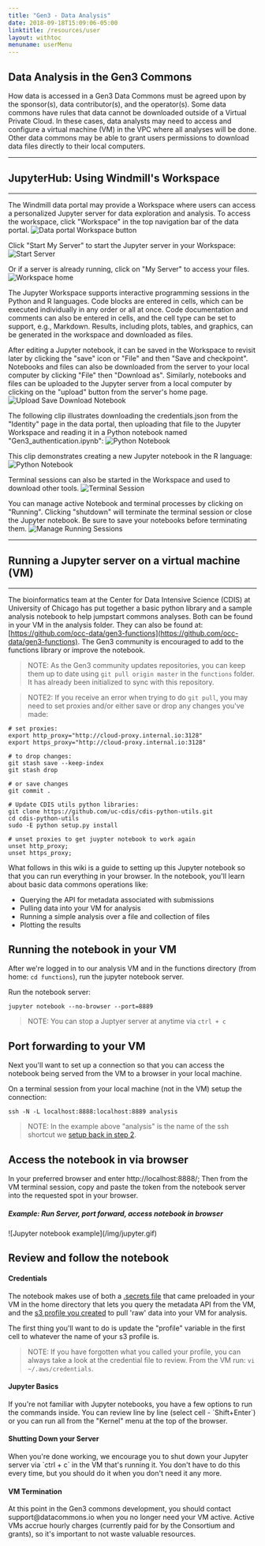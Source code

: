 ```yaml
---
title: "Gen3 - Data Analysis"
date: 2018-09-18T15:09:06-05:00
linktitle: /resources/user
layout: withtoc
menuname: userMenu
---
```


<h2> Data Analysis in the Gen3 Commons </h2>

How data is accessed in a Gen3 Data Commons must be agreed upon by the sponsor(s), data contributor(s), and the operator(s). Some data commons have rules that data cannot be downloaded outside of a Virtual Private Cloud. In these cases, data analysts may need to access and configure a virtual machine (VM) in the VPC where all analyses will be done. Other data commons may be able to grant users permissions to download data files directly to their local computers.

* * *
## JupyterHub: Using Windmill's Workspace
* * *
The Windmill data portal may provide a Workspace where users can access a personalized Jupyter server for data exploration and analysis. To access the workspace, click "Workspace" in the top navigation bar of the data portal.
![Data portal Workspace button](/img/workspace_button.png)

Click "Start My Server" to start the Jupyter server in your Workspace:
![Start Server](/img/start_server.png)

Or if a server is already running, click on "My Server" to access your files.
![Workspace home](/img/my_server.png)

The Jupyter Workspace supports interactive programming sessions in the Python and R languages. Code blocks are entered in cells, which can be executed individually in any order or all at once. Code documentation and comments can also be entered in cells, and the cell type can be set to support, e.g., Markdown. Results, including plots, tables, and graphics, can be generated in the workspace and downloaded as files.

After editing a Jupyter notebook, it can be saved in the Workspace to revisit later by clicking the "save" icon or "File" and then "Save and checkpoint". Notebooks and files can also be downloaded from the server to your local computer by clicking "File" then "Download as". Similarly, notebooks and files can be uploaded to the Jupyter server from a local computer by clicking on the "upload" button from the server's home page.
![Upload Save Download Notebook](/img/upload_save_download.gif)

The following clip illustrates downloading the credentials.json from the "Identity" page in the data portal, then uploading that file to the Jupyter Workspace and reading it in a Python notebook named "Gen3_authentication.ipynb":
![Python Notebook](/img/authentication.gif)

This clip demonstrates creating a new Jupyter notebook in the R language:
![Python Notebook](/img/R_jupyter_notebook_workspace.gif)

Terminal sessions can also be started in the Workspace and used to download other tools.
![Terminal Session](/img/terminal_session.gif)

You can manage active Notebook and terminal processes by clicking on "Running". Clicking "shutdown" will terminate the terminal session or close the Jupyter notebook. Be sure to save your notebooks before terminating them.
![Manage Running Sessions](/img/running.gif)

* * *
## Running a Jupyter server on a virtual machine (VM)
* * *

The bioinformatics team at the Center for Data Intensive Science (CDIS) at University of Chicago has put together a basic python library and a sample analysis notebook to help jumpstart commons analyses.    Both can be found in your VM in the analysis folder.    They can also be found at: [https://github.com/occ-data/gen3-functions](https://github.com/occ-data/gen3-functions).    The Gen3 community is encouraged to add to the functions library or improve the notebook.  

> NOTE:   As the Gen3 community updates repositories, you can keep them up to date using `git pull origin master` in the `functions` folder.   It has already been initialized to sync with this repository.

> NOTE2: If you receive an error when trying to do `git pull`, you may need to set proxies and/or either save or drop any changes you've made:

```
# set proxies:
export http_proxy="http://cloud-proxy.internal.io:3128"
export https_proxy="http://cloud-proxy.internal.io:3128"

# to drop changes:
git stash save --keep-index
git stash drop

# or save changes
git commit .

# Update CDIS utils python libraries:
git clone https://github.com/uc-cdis/cdis-python-utils.git
cd cdis-python-utils
sudo -E python setup.py install

# unset proxies to get juypter notebook to work again
unset http_proxy;
unset https_proxy;
```

What follows in this wiki is a guide to setting up this Jupyter notebook so that you can run everything in your browser.   In the notebook, you'll learn about basic data commons operations like:  

* Querying the API for metadata associated with submissions
* Pulling data into your VM for analysis
* Running a simple analysis over a file and collection of files
* Plotting the results

## Running the notebook in your VM

After we're logged in to our analysis VM and in the functions directory (from home: `cd functions`), run the jupyter notebook server.  

Run the notebook server:
```
jupyter notebook --no-browser --port=8889
```

>NOTE:   You can stop a Juptyer server at anytime via `ctrl + c`

## Port forwarding to your VM

Next you'll want to set up a connection so that you can access the notebook being served from the VM to a browser in your local machine.   

On a terminal session from your local machine (not in the VM) setup the connection:
```
ssh -N -L localhost:8888:localhost:8889 analysis
```

> NOTE:   In the example above "analysis" is the name of the ssh shortcut we [setup back in step 2](/user-guide/data-access/#2-ssh-to-virtual-machine-config).

## Access the notebook in via browser

In your preferred browser and enter http://localhost:8888/;   Then from the VM terminal session, copy and paste the token from the notebook server into the requested spot in your browser.

<h5> Example:   Run Server, port forward, access notebook in browser</h5>
![Jupyter notebook example](/img/jupyter.gif)

## Review and follow the notebook

<h4> Credentials </h4>

The notebook makes use of both a [.secrets file](/appendices/api/#secrets-credentials-to-query) that came preloaded in your VM in the home directory that lets you query the metadata API from the VM, and the [s3 profile you created](/user-guide/data-access/#4-access-raw-data-storage-from-virtual-machine) to pull 'raw' data into your VM for analysis.

The first thing you'll want to do is update the "profile" variable in the first cell to whatever the name of your s3 profile is.       

>NOTE:  If you have forgotten what you called your profile, you can always take a look at the credential file to review.  From the VM run:  `vi ~/.aws/credentials`.  

<h4> Jupyter Basics </h4>
If you're not familiar with Jupyter notebooks, you have a few options to run the commands inside.   You can review line by line (select cell - `Shift+Enter`) or you can run all from the "Kernel" menu at the top of the browser.   

<h4> Shutting Down your Server</h4>
When you're done working, we encourage you to shut down your Jupyter server via `ctrl + c` in the VM that's running it.  You don't have to do this every time, but you should do it when you don't need it any more.   

<h4> VM Termination </h4>
At this point in the Gen3 commons development, you should contact support@datacommons.io when you no longer need your VM active.   Active VMs accrue hourly charges (currently paid for by the Consortium and grants), so it's important to not waste valuable resources.   
